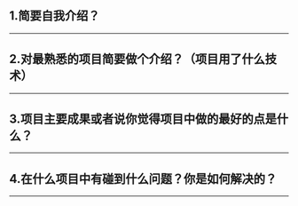 ## 1.简要自我介绍？
***
## 2.对最熟悉的项目简要做个介绍？（项目用了什么技术）
***
## 3.项目主要成果或者说你觉得项目中做的最好的点是什么？
***
## 4.在什么项目中有碰到什么问题？你是如何解决的？
***




